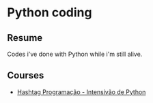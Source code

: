 # Python coding

## Resume

Codes i've done with Python while i'm still alive.

## Courses

- [Hashtag Programação - Intensivão de Python](courses/intensivao-lira/intensivao-lira.md)
